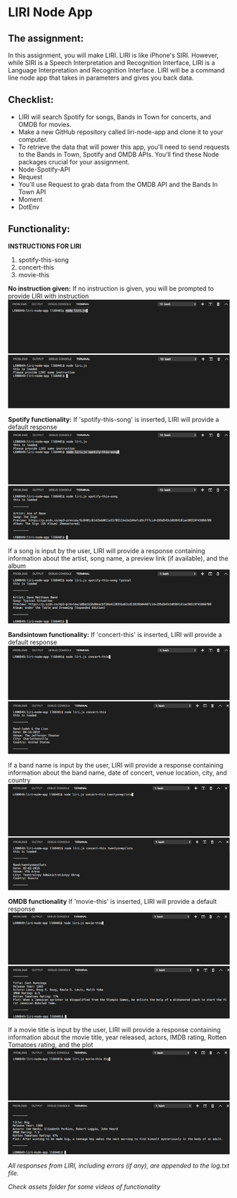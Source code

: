 # LIRI Node App

## The assignment:
In this assignment, you will make LIRI. LIRI is like iPhone's SIRI. However, while SIRI is a Speech Interpretation and Recognition Interface, LIRI is a Language Interpretation and Recognition Interface. LIRI will be a command line node app that takes in parameters and gives you back data.

## Checklist:
* LIRI will search Spotify for songs, Bands in Town for concerts, and OMDB for movies.
* Make a new GitHub repository called liri-node-app and clone it to your computer.
* To retrieve the data that will power this app, you'll need to send requests to the Bands in Town, Spotify and OMDB APIs. You'll find these Node packages crucial for your assignment.
* Node-Spotify-API
* Request
* You'll use Request to grab data from the OMDB API and the Bands In Town API
* Moment
* DotEnv

## Functionality:
**INSTRUCTIONS FOR LIRI**
1. spotify-this-song
1. concert-this
1. movie-this

**No instruction given:**
If no instruction is given, you will be prompted to provide LIRI with instruction
![No instruction given](/assets/step1.png)
![No instruction given](/assets/step2.png)

**Spotify functionality:**
If 'spotify-this-song' is inserted, LIRI will provide a default response
![Spotify default](/assets/step3.png)
![Spotify default result](/assets/step4.png)

If a song is input by the user, LIRI will provide a response containing information about the artist, song name, a preview link (if available), and the album
![Spotify user input result](/assets/step5.png)

**Bandsintown functionality:**
If 'concert-this' is inserted, LIRI will provide a default response
![Bandsintown default](/assets/step6.png)
![Bandsintown default result](/assets/step7.png)

If a band name is input by the user, LIRI will provide a response containing information about the band name, date of concert, venue location, city, and country
![Bandsintown user input](/assets/step8.png)
![Bandsintown user input result](/assets/step9.png)

**OMDB functionality**
If 'movie-this' is inserted, LIRI will provide a default response
![OMDB default](/assets/step10.png)
![OMDB default response](/assets/step11.png)

If a movie title is input by the user, LIRI will provide a response containing information about the movie title, year released, actors, IMDB rating, Rotten Tomatoes rating, and the plot 
![OMDB user input](/assets/step12.png)
![OMDB user input result](/assets/step13.png)

*All responses from LIRI, including errors (if any), are appended to the log.txt file.*

*Check assets folder for some videos of functionality*


